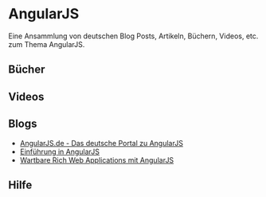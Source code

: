 AngularJS
===

Eine Ansammlung von deutschen Blog Posts, Artikeln, Büchern, Videos, etc. zum Thema 
AngularJS.

## Bücher

## Videos

## Blogs

* [AngularJS.de - Das deutsche Portal zu AngularJS](http://angularjs.de/)
* [Einführung in AngularJS](http://html5-mobile.de/blog/angularjs-javascript-mvc-framework-tutorial)
* [Wartbare Rich Web Applications mit AngularJS](http://blog-de.akquinet.de/2013/01/22/wartbare-rich-web-applications-mit-angularjs/)

## Hilfe

